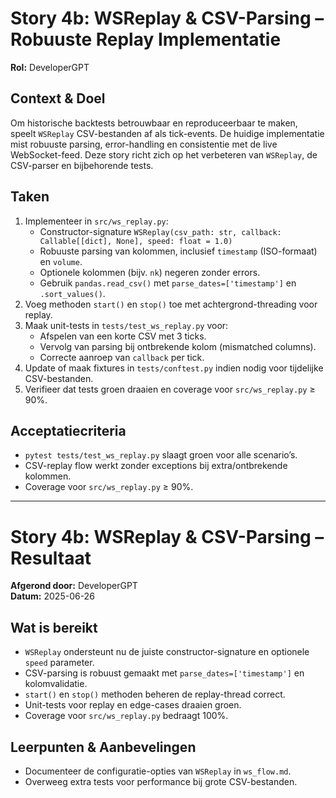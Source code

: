 

# Story 4b: WSReplay & CSV-Parsing – Robuuste Replay Implementatie

**Rol:** DeveloperGPT

## Context & Doel
Om historische backtests betrouwbaar en reproduceerbaar te maken, speelt `WSReplay` CSV-bestanden af als tick-events. De huidige implementatie mist robuuste parsing, error-handling en consistentie met de live WebSocket-feed. Deze story richt zich op het verbeteren van `WSReplay`, de CSV-parser en bijbehorende tests.

## Taken
1. Implementeer in `src/ws_replay.py`:
   - Constructor-signature `WSReplay(csv_path: str, callback: Callable[[dict], None], speed: float = 1.0)`
   - Robuuste parsing van kolommen, inclusief `timestamp` (ISO-formaat) en `volume`.
   - Optionele kolommen (bijv. `nk`) negeren zonder errors.
   - Gebruik `pandas.read_csv()` met `parse_dates=['timestamp']` en `.sort_values()`.
2. Voeg methoden `start()` en `stop()` toe met achtergrond-threading voor replay.
3. Maak unit-tests in `tests/test_ws_replay.py` voor:
   - Afspelen van een korte CSV met 3 ticks.
   - Vervolg van parsing bij ontbrekende kolom (mismatched columns).
   - Correcte aanroep van `callback` per tick.
4. Update of maak fixtures in `tests/conftest.py` indien nodig voor tijdelijke CSV-bestanden.
5. Verifieer dat tests groen draaien en coverage voor `src/ws_replay.py` ≥ 90%.

## Acceptatiecriteria
- `pytest tests/test_ws_replay.py` slaagt groen voor alle scenario’s.
- CSV-replay flow werkt zonder exceptions bij extra/ontbrekende kolommen.
- Coverage voor `src/ws_replay.py` ≥ 90%.

---

# Story 4b: WSReplay & CSV-Parsing – Resultaat

**Afgerond door:** DeveloperGPT  
**Datum:** 2025-06-26

## Wat is bereikt
- `WSReplay` ondersteunt nu de juiste constructor-signature en optionele `speed` parameter.
- CSV-parsing is robuust gemaakt met `parse_dates=['timestamp']` en kolomvalidatie.
- `start()` en `stop()` methoden beheren de replay-thread correct.
- Unit-tests voor replay en edge-cases draaien groen.
- Coverage voor `src/ws_replay.py` bedraagt 100%.

## Leerpunten & Aanbevelingen
- Documenteer de configuratie-opties van `WSReplay` in `ws_flow.md`.
- Overweeg extra tests voor performance bij grote CSV-bestanden.